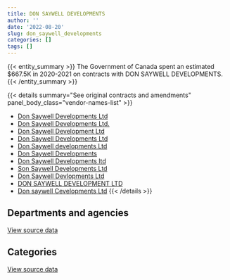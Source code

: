 ```yaml
---
title: DON SAYWELL DEVELOPMENTS
author: ''
date: '2022-08-20'
slug: don_saywell_developments
categories: []
tags: []
---
```


<script src="/rmarkdown-libs/htmlwidgets/htmlwidgets.js"></script>
<link href="/rmarkdown-libs/datatables-css/datatables-crosstalk.css" rel="stylesheet" />
<script src="/rmarkdown-libs/datatables-binding/datatables.js"></script>
<script src="/rmarkdown-libs/jquery/jquery-3.6.0.min.js"></script>
<link href="/rmarkdown-libs/dt-core-bootstrap/css/dataTables.bootstrap.min.css" rel="stylesheet" />
<link href="/rmarkdown-libs/dt-core-bootstrap/css/dataTables.bootstrap.extra.css" rel="stylesheet" />
<script src="/rmarkdown-libs/dt-core-bootstrap/js/jquery.dataTables.min.js"></script>
<script src="/rmarkdown-libs/dt-core-bootstrap/js/dataTables.bootstrap.min.js"></script>
<link href="/rmarkdown-libs/crosstalk/css/crosstalk.min.css" rel="stylesheet" />
<script src="/rmarkdown-libs/crosstalk/js/crosstalk.min.js"></script>
<script src="/rmarkdown-libs/htmlwidgets/htmlwidgets.js"></script>
<link href="/rmarkdown-libs/datatables-css/datatables-crosstalk.css" rel="stylesheet" />
<script src="/rmarkdown-libs/datatables-binding/datatables.js"></script>
<script src="/rmarkdown-libs/jquery/jquery-3.6.0.min.js"></script>
<link href="/rmarkdown-libs/dt-core-bootstrap/css/dataTables.bootstrap.min.css" rel="stylesheet" />
<link href="/rmarkdown-libs/dt-core-bootstrap/css/dataTables.bootstrap.extra.css" rel="stylesheet" />
<script src="/rmarkdown-libs/dt-core-bootstrap/js/jquery.dataTables.min.js"></script>
<script src="/rmarkdown-libs/dt-core-bootstrap/js/dataTables.bootstrap.min.js"></script>
<link href="/rmarkdown-libs/crosstalk/css/crosstalk.min.css" rel="stylesheet" />
<script src="/rmarkdown-libs/crosstalk/js/crosstalk.min.js"></script>

{{< entity_summary >}}
The Government of Canada spent an estimated \$667.5K in 2020-2021 on contracts with DON SAYWELL DEVELOPMENTS.
{{< /entity_summary >}}

{{< details summary="See original contracts and amendments" panel_body_class="vendor-names-list" >}}
- [Don Saywell Developments Ltd](https://search.open.canada.ca/en/ct/?sort=contract_value_f%20desc&page=1&search_text=%22Don%20Saywell%20Developments%20Ltd%22)
- [Don Saywell Developments Ltd.](https://search.open.canada.ca/en/ct/?sort=contract_value_f%20desc&page=1&search_text=%22Don%20Saywell%20Developments%20Ltd.%22)
- [Don Saywell Development Ltd](https://search.open.canada.ca/en/ct/?sort=contract_value_f%20desc&page=1&search_text=%22Don%20Saywell%20Development%20Ltd%22)
- [Don Saywell Developments Ltd](https://search.open.canada.ca/en/ct/?sort=contract_value_f%20desc&page=1&search_text=%22Don%20Saywell%20Developments%20%20Ltd%22)
- [Don Saywell developments Ltd](https://search.open.canada.ca/en/ct/?sort=contract_value_f%20desc&page=1&search_text=%22Don%20Saywell%20developments%20Ltd%22)
- [Don Saywell Developments](https://search.open.canada.ca/en/ct/?sort=contract_value_f%20desc&page=1&search_text=%22Don%20Saywell%20Developments%22)
- [Don Saywell Developments ltd](https://search.open.canada.ca/en/ct/?sort=contract_value_f%20desc&page=1&search_text=%22Don%20Saywell%20Developments%20ltd%22)
- [Son Saywell Developments Ltd](https://search.open.canada.ca/en/ct/?sort=contract_value_f%20desc&page=1&search_text=%22Son%20Saywell%20Developments%20Ltd%22)
- [Don Saywell Devlopments Ltd](https://search.open.canada.ca/en/ct/?sort=contract_value_f%20desc&page=1&search_text=%22Don%20Saywell%20Devlopments%20Ltd%22)
- [DON SAYWELL DEVELOPMENT LTD](https://search.open.canada.ca/en/ct/?sort=contract_value_f%20desc&page=1&search_text=%22DON%20SAYWELL%20DEVELOPMENT%20LTD%22)
- [Don saywell Cevelopments Ltd](https://search.open.canada.ca/en/ct/?sort=contract_value_f%20desc&page=1&search_text=%22Don%20saywell%20Cevelopments%20Ltd%22)
{{< /details >}}

## Departments and agencies

<div id="htmlwidget-1" style="width:100%;height:auto;" class="datatables html-widget"></div>
<script type="application/json" data-for="htmlwidget-1">{"x":{"style":"bootstrap","filter":"none","vertical":false,"data":[["<a href=\"/departments/dnd-mdn/\">National Defence<\/a>"],[335741.9],[1560226.02],[1581207.28],[667468.38]],"container":"<table class=\"table table-striped table-hover row-border order-column display\">\n  <thead>\n    <tr>\n      <th>Department<\/th>\n      <th>2017-2018<\/th>\n      <th>2018-2019<\/th>\n      <th>2019-2020<\/th>\n      <th>2020-2021<\/th>\n    <\/tr>\n  <\/thead>\n<\/table>","options":{"order":[[4,"desc"]],"pageLength":10,"autoWidth":true,"columnDefs":[{"targets":1,"render":"function(data, type, row, meta) {\n    return type !== 'display' ? data : DTWidget.formatCurrency(data, \"$\", 2, 3, \",\", \".\", true, null);\n  }"},{"targets":2,"render":"function(data, type, row, meta) {\n    return type !== 'display' ? data : DTWidget.formatCurrency(data, \"$\", 2, 3, \",\", \".\", true, null);\n  }"},{"targets":3,"render":"function(data, type, row, meta) {\n    return type !== 'display' ? data : DTWidget.formatCurrency(data, \"$\", 2, 3, \",\", \".\", true, null);\n  }"},{"targets":4,"render":"function(data, type, row, meta) {\n    return type !== 'display' ? data : DTWidget.formatCurrency(data, \"$\", 2, 3, \",\", \".\", true, null);\n  }"},{"width":"16%","targets":[1,2,3,4]},{"className":"dt-right","targets":[1,2,3,4]}],"orderClasses":false}},"evals":["options.columnDefs.0.render","options.columnDefs.1.render","options.columnDefs.2.render","options.columnDefs.3.render"],"jsHooks":[]}</script>
<p class="text-right">
<a href="https://github.com/GoC-Spending/contracts-data/tree/main/data/out/vendors/don_saywell_developments/summary_by_fiscal_year_by_department.csv" class="source-data-link btn btn-link">View source data</a>
</p>

## Categories

<div id="htmlwidget-2" style="width:100%;height:auto;" class="datatables html-widget"></div>
<script type="application/json" data-for="htmlwidget-2">{"x":{"style":"bootstrap","filter":"none","vertical":false,"data":[["<a href=\"/categories/1_facilities_and_construction/\">Facilities and construction<\/a>","<a href=\"/categories/11_defence/\">Defence<\/a>","<a href=\"/categories/6_industrial_products_and_services/\">Industrial products and services<\/a>"],[290941.9,null,44800],[1560226.02,null,null],[1570678.72,10528.56,null],[667468.38,null,null]],"container":"<table class=\"table table-striped table-hover row-border order-column display\">\n  <thead>\n    <tr>\n      <th>Category<\/th>\n      <th>2017-2018<\/th>\n      <th>2018-2019<\/th>\n      <th>2019-2020<\/th>\n      <th>2020-2021<\/th>\n    <\/tr>\n  <\/thead>\n<\/table>","options":{"order":[[4,"desc"]],"dom":"t","pageLength":30,"autoWidth":true,"columnDefs":[{"targets":1,"render":"function(data, type, row, meta) {\n    return type !== 'display' ? data : DTWidget.formatCurrency(data, \"$\", 2, 3, \",\", \".\", true, null);\n  }"},{"targets":2,"render":"function(data, type, row, meta) {\n    return type !== 'display' ? data : DTWidget.formatCurrency(data, \"$\", 2, 3, \",\", \".\", true, null);\n  }"},{"targets":3,"render":"function(data, type, row, meta) {\n    return type !== 'display' ? data : DTWidget.formatCurrency(data, \"$\", 2, 3, \",\", \".\", true, null);\n  }"},{"targets":4,"render":"function(data, type, row, meta) {\n    return type !== 'display' ? data : DTWidget.formatCurrency(data, \"$\", 2, 3, \",\", \".\", true, null);\n  }"},{"width":"16%","targets":[1,2,3,4]},{"className":"dt-right","targets":[1,2,3,4]}],"orderClasses":false,"lengthMenu":[10,25,30,50,100]}},"evals":["options.columnDefs.0.render","options.columnDefs.1.render","options.columnDefs.2.render","options.columnDefs.3.render"],"jsHooks":[]}</script>
<p class="text-right">
<a href="https://github.com/GoC-Spending/contracts-data/tree/main/data/out/vendors/don_saywell_developments/summary_by_fiscal_year_by_category.csv" class="source-data-link btn btn-link">View source data</a>
</p>

